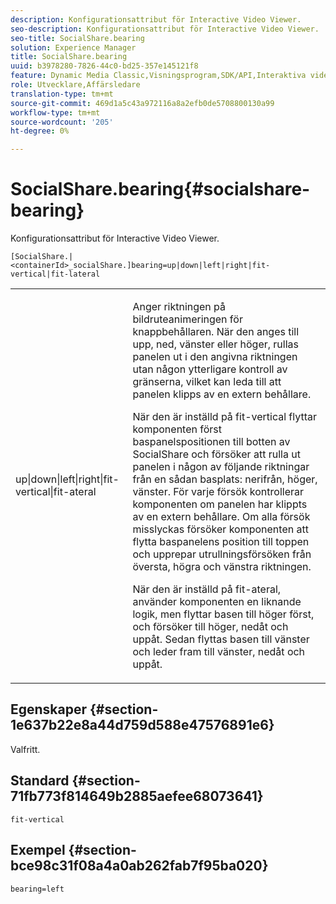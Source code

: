 ```yaml
---
description: Konfigurationsattribut för Interactive Video Viewer.
seo-description: Konfigurationsattribut för Interactive Video Viewer.
seo-title: SocialShare.bearing
solution: Experience Manager
title: SocialShare.bearing
uuid: b3978280-7826-44c0-bd25-357e145121f8
feature: Dynamic Media Classic,Visningsprogram,SDK/API,Interaktiva videoklipp
role: Utvecklare,Affärsledare
translation-type: tm+mt
source-git-commit: 469d1a5c43a972116a8a2efb0de5708800130a99
workflow-type: tm+mt
source-wordcount: '205'
ht-degree: 0%

---
```



# SocialShare.bearing{#socialshare-bearing}

Konfigurationsattribut för Interactive Video Viewer.

`[SocialShare.|<containerId>_socialShare.]bearing=up|down|left|right|fit-vertical|fit-lateral`

<table id="table_441553CD34C94A58A9D7CBF772DEDDB6"> 
 <tbody> 
  <tr> 
   <td colname="col1"> <p> <span class="codeph"> up|down|left|right|fit-vertical|fit-ateral</span> </p> </td> 
   <td colname="col2"> <p> Anger riktningen på bildruteanimeringen för knappbehållaren. När den anges till <span class="codeph"> upp</span>, <span class="codeph"> ned</span>, <span class="codeph"> vänster</span> eller <span class="codeph"> höger</span>, rullas panelen ut i den angivna riktningen utan någon ytterligare kontroll av gränserna, vilket kan leda till att panelen klipps av en extern behållare. </p> <p>När den är inställd på <span class="codeph"> fit-vertical</span> flyttar komponenten först baspanelspositionen till botten av SocialShare och försöker att rulla ut panelen i någon av följande riktningar från en sådan basplats: nerifrån, höger, vänster. För varje försök kontrollerar komponenten om panelen har klippts av en extern behållare. Om alla försök misslyckas försöker komponenten att flytta baspanelens position till toppen och upprepar utrullningsförsöken från översta, högra och vänstra riktningen. </p> <p>När den är inställd på <span class="codeph"> fit-ateral</span>, använder komponenten en liknande logik, men flyttar basen till höger först, och försöker till höger, nedåt och uppåt. Sedan flyttas basen till vänster och leder fram till vänster, nedåt och uppåt. </p> </td> 
  </tr> 
 </tbody> 
</table>

## Egenskaper {#section-1e637b22e8a44d759d588e47576891e6}

Valfritt.

## Standard {#section-71fb773f814649b2885aefee68073641}

`fit-vertical`

## Exempel {#section-bce98c31f08a4a0ab262fab7f95ba020}

```
bearing=left
```

